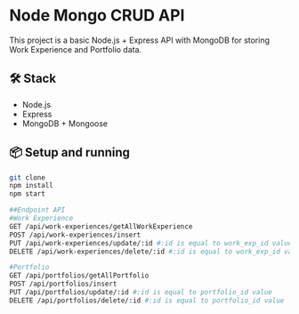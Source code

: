# Node Mongo CRUD API
This project is a basic Node.js + Express API with MongoDB for storing Work Experience and Portfolio data.

## 🛠 Stack
- Node.js
- Express
- MongoDB + Mongoose

## 📦 Setup and running
```bash
git clone
npm install
npm start

##Endpoint API
#Work Experience
GET /api/work-experiences/getAllWorkExperience
POST /api/work-experiences/insert
PUT /api/work-experiences/update/:id #:id is equal to work_exp_id value
DELETE /api/work-experiences/delete/:id #:id is equal to work_exp_id value

#Portfolio
GET /api/portfolios/getAllPortfolio
POST /api/portfolios/insert
PUT /api/portfolios/update/:id #:id is equal to portfolio_id value
DELETE /api/portfolios/delete/:id #:id is equal to portfolio_id value